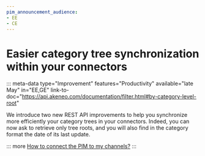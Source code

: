 ```yaml
---
pim_announcement_audience:
- EE
- CE
---
```


# Easier category tree synchronization within your connectors
::: meta-data type="Improvement" features="Productivity" available="late May" in="EE,GE" link-to-doc="https://api.akeneo.com/documentation/filter.html#by-category-level-root"

We introduce two new REST API improvements to help you synchronize more efficiently your category trees in your connectors. Indeed, you can now ask to retrieve only tree roots, and you will also find in the category format the date of its last update.

::: more
[How to connect the PIM to my channels?](../articles/how-to-connect-my-pim.html)
:::
